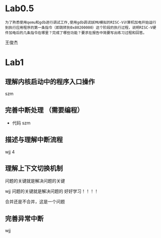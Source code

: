 # Lab0.5
	为了熟悉使用qemu和gdb进行调试工作,使用gdb调试QEMU模拟的RISC-V计算机加电开始运行到执行应用程序的第一条指令（即跳转到0x80200000）这个阶段的执行过程，说明RISC-V硬件加电后的几条指令在哪里？完成了哪些功能？要求在报告中简要写出练习过程和回答。
王俊杰
# Lab1
##  理解内核启动中的程序入口操作
szm

##  完善中断处理 （需要编程）
+ 代码
szm
## 描述与理解中断流程
wjj
4
## 理解上下文切换机制
问题的关键就是解决问题的关键

wjj
问题的关键就是解决问题的
好好学习！！！！

合并还是不合并，这是一个问题

## 完善异常中断
wjj



